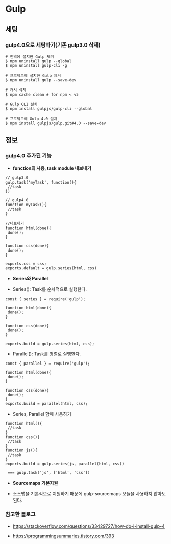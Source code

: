 # Gulp

## 세팅

### gulp4.0으로 세팅하기(기존 gulp3.0 삭제)

```
# 전역에 설치한 Gulp 제거
$ npm uninstall gulp --global
$ npm uninstall gulp-cli -g

# 프로젝트에 설치한 Gulp 제거
$ npm uninstall gulp --save-dev

# 캐시 삭제
$ npm cache clean # for npm < v5

# Gulp CLI 설치
$ npm install gulpjs/gulp-cli --global

# 프로젝트에 Gulp 4.0 설치
$ npm install gulpjs/gulp.git#4.0 --save-dev
```

## 정보

### gulp4.0 추가된 기능

- **function의 사용, task module 내보내기**

```
// gulp3.0
gulp.task('myTask', function(){
 //task
})

// gulp4.0
function myTask(){
 //task
}

//내보내기
function html(done){
 done();
}

function css(done){
 done();
}

exports.css = css;
exports.default = gulp.series(html, css)
```

- **Series와 Parallel**

 - Series(): Task를 순차적으로 실행한다.

```
const { series } = require('gulp');

function html(done){
 done();
}

function css(done){
 done();
}

exports.build = gulp.series(html, css);
```

- Parallel(): Task를 병렬로 실행한다.

```
const { parallel } = require('gulp');

function html(done){
 done();
}

function css(done){
 done();
}
exports.build = parallel(html, css);
```

- Series, Parallel 함께 사용하기
```
function html(){
 //task
}
function css(){
 //task
}
function js(){
 //task
}
exports.build = gulp.series(js, parallel(html, css))

 === gulp.task('js', ['html', 'css'])
```

- **Sourcemaps 기본지원**

 - 소스맵을 기본적으로 지원하기 때문에 gulp-sourcemaps 모듈을 사용하지 않아도 된다.


### 참고한 블로그

- https://stackoverflow.com/questions/33429727/how-do-i-install-gulp-4

- https://programmingsummaries.tistory.com/393

